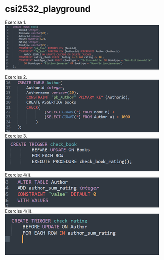 # csi2532_playground
Exercise 1.
![](https://github.com/damiencs/csi2532_playground/blob/lab9/Screenshots/EX1.PNG)
<br />

Exercise 2.
![](https://github.com/damiencs/csi2532_playground/blob/lab9/Screenshots/EX2.PNG)
<br />
Exercise 3.
![](https://github.com/damiencs/csi2532_playground/blob/lab9/Screenshots/EX3.PNG)
<br />
Exercise 4(i).
![](https://github.com/damiencs/csi2532_playground/blob/lab9/Screenshots/EX4(i).PNG)
<br />
Exercise 4(ii).
![](https://github.com/damiencs/csi2532_playground/blob/lab9/Screenshots/EX4(ii).PNG)
